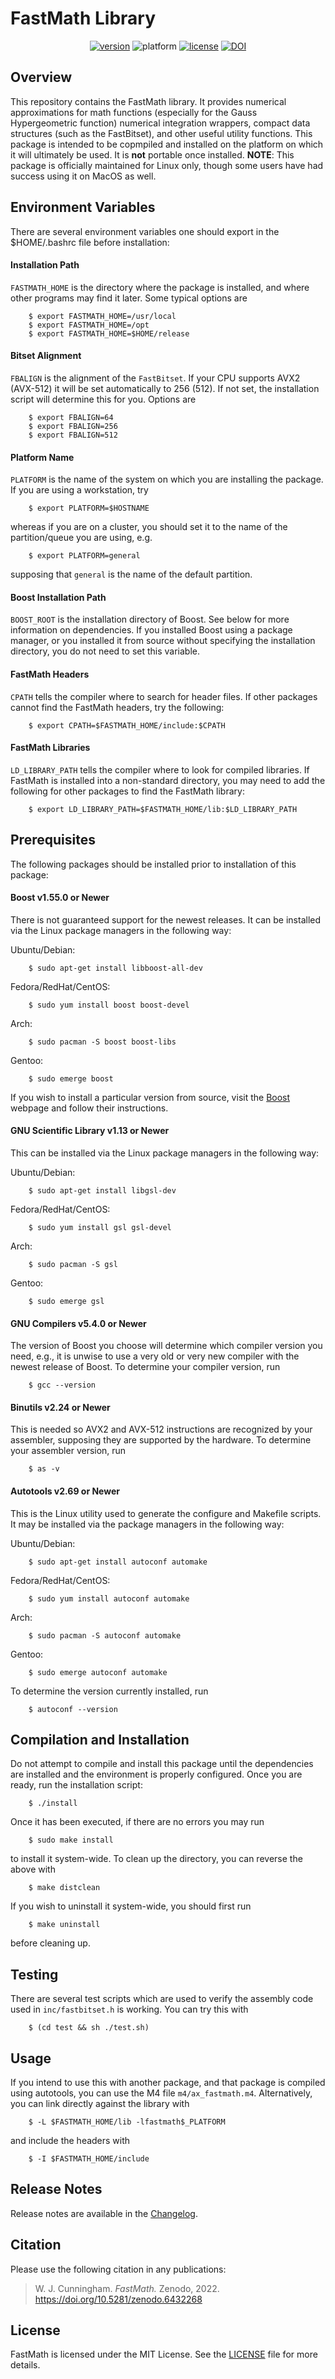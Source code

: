 FastMath Library
================

<div align="center">

[![version](https://img.shields.io/github/v/tag/wjcunningham7/fastmath?include_prereleases&label=version)](https://github.com/wjcunningham7/fastmath)
![platform](https://img.shields.io/badge/platform-linux-lightgrey)
[![license](https://img.shields.io/github/license/wjcunningham7/fastmath)](https://opensource.org/licenses/MIT)
[![DOI](https://zenodo.org/badge/DOI/10.5281/zenodo.6432268.svg)](https://doi.org/10.5281/zenodo.6432268)

</div>

## Overview
This repository contains the FastMath library. It provides numerical approximations for math functions (especially for the Gauss Hypergeometric function) numerical integration wrappers, compact data structures (such as the FastBitset), and other useful utility functions. This package is intended to be copmpiled and installed on the platform on which it will ultimately be used.  It is **not** portable once installed.  **NOTE**: This package is officially maintained for Linux only, though some users have had success using it on MacOS as well.

## Environment Variables
There are several environment variables one should export in the $HOME/.bashrc file before installation:

#### Installation Path
`FASTMATH_HOME` is the directory where the package is installed, and where other programs may find it later. Some typical options are

        $ export FASTMATH_HOME=/usr/local
        $ export FASTMATH_HOME=/opt
        $ export FASTMATH_HOME=$HOME/release

#### Bitset Alignment
`FBALIGN` is the alignment of the `FastBitset`. If your CPU supports AVX2 (AVX-512) it will be set automatically to 256 (512). If not set, the installation script will determine this for you. Options are

        $ export FBALIGN=64
        $ export FBALIGN=256
        $ export FBALIGN=512

#### Platform Name
`PLATFORM` is the name of the system on which you are installing the package. If you are using a workstation, try

        $ export PLATFORM=$HOSTNAME

   whereas if you are on a cluster, you should set it to the name of the partition/queue you are using, e.g.

        $ export PLATFORM=general

   supposing that `general` is the name of the default partition.

#### Boost Installation Path
`BOOST_ROOT` is the installation directory of Boost. See below for more information on dependencies. If you installed Boost using a package manager, or you installed it from source without specifying the installation directory, you do not need to set this variable.

#### FastMath Headers
`CPATH` tells the compiler where to search for header files. If other packages cannot find the FastMath headers, try the following:

        $ export CPATH=$FASTMATH_HOME/include:$CPATH

#### FastMath Libraries
`LD_LIBRARY_PATH` tells the compiler where to look for compiled libraries. If FastMath is installed into a non-standard directory, you may need to add the following for other packages to find the FastMath library:

        $ export LD_LIBRARY_PATH=$FASTMATH_HOME/lib:$LD_LIBRARY_PATH

## Prerequisites
The following packages should be installed prior to installation of this package:

#### Boost v1.55.0 or Newer
There is not guaranteed support for the newest releases. It can be installed via the Linux package managers in the following way:

   Ubuntu/Debian:

        $ sudo apt-get install libboost-all-dev

   Fedora/RedHat/CentOS:

        $ sudo yum install boost boost-devel

   Arch:

        $ sudo pacman -S boost boost-libs

   Gentoo:

        $ sudo emerge boost

   If you wish to install a particular version from source, visit the [Boost](www.boost.org) webpage and follow their instructions.

#### GNU Scientific Library v1.13 or Newer
This can be installed via the Linux package managers in the following way:

   Ubuntu/Debian:

        $ sudo apt-get install libgsl-dev

   Fedora/RedHat/CentOS:

        $ sudo yum install gsl gsl-devel

   Arch:

        $ sudo pacman -S gsl

   Gentoo:

        $ sudo emerge gsl

#### GNU Compilers v5.4.0 or Newer
The version of Boost you choose will determine which compiler version you need, e.g., it is unwise to use a very old or very new compiler with the newest release of Boost.  To determine your compiler version, run

        $ gcc --version

#### Binutils v2.24 or Newer
This is needed so AVX2 and AVX-512 instructions are recognized by your assembler, supposing they are supported by the hardware.  To determine your assembler version, run

        $ as -v

#### Autotools v2.69 or Newer
This is the Linux utility used to generate the configure and Makefile scripts. It may be installed via the package managers in the following way:

   Ubuntu/Debian:

        $ sudo apt-get install autoconf automake

   Fedora/RedHat/CentOS:

        $ sudo yum install autoconf automake

   Arch:

        $ sudo pacman -S autoconf automake

   Gentoo:

        $ sudo emerge autoconf automake

   To determine the version currently installed, run

        $ autoconf --version

## Compilation and Installation
Do not attempt to compile and install this package until the dependencies are installed and the environment is properly configured. Once you are ready, run the installation script:

        $ ./install

Once it has been executed, if there are no errors you may run

        $ sudo make install

to install it system-wide. To clean up the directory, you can reverse the above with

        $ make distclean

If you wish to uninstall it system-wide, you should first run

        $ make uninstall

before cleaning up.

## Testing
There are several test scripts which are used to verify the assembly code used in `inc/fastbitset.h` is working. You can try this with

        $ (cd test && sh ./test.sh)

## Usage
If you intend to use this with another package, and that package is compiled using autotools, you can use the M4 file `m4/ax_fastmath.m4`.  Alternatively, you can link directly against the library with

        $ -L $FASTMATH_HOME/lib -lfastmath$_PLATFORM

and include the headers with

        $ -I $FASTMATH_HOME/include

## Release Notes

Release notes are available in the [Changelog](https://github.com/wjcunningham7/fastmath/blob/master/CHANGELOG.md).

## Citation

Please use the following citation in any publications:

> W. J. Cunningham. *FastMath.* Zenodo, 2022. https://doi.org/10.5281/zenodo.6432268

## License

FastMath is licensed under the MIT License. See the [LICENSE](https://github.com/wjcunningham7/fastmath/blog/master/LICENSE) file for more details.
